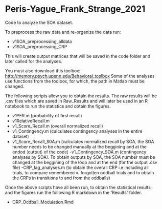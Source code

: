 # Peris-Yague_Frank_Strange_2021
Code to analyze the SOA dataset.

To preprocess the raw data and re-organize the data run:
- v1SOA_preprocessing_alldata
- v1SOA_preprocessing_CRP

This will create output matrices that will be saved in the code folder and later called for the analyses. 

You must also download this toolbox: http://memory.psych.upenn.edu/Behavioral_toolbox
Some of the analyses use functions from the toolbox, for which, the path in Matlab must be changed.

The following scripts allow you to obtain the results. The raw results will be .csv files which are saved in Raw_Results and will later be used in an R notebook to run the statistics and obtain the figures. 

- v1PFR.m (probability of first recall)
- v1RelativeRecall.m
- v1_Score_Recall.m (overall normalized recall)
- v1_Contingency.m (calculates contingency analyses in the entire dataset)
- v1_Score_Recall_S0A.m (calculates normalized recall by SOA, the SOA number needs to be changed manually at the beggining and at the endod (output) of the code)
-v1_Contingency_SOA.m (contingency analyses by SOA). To obtain outputs by SOA, the SOA number must be changed at the beggining of the loop and at the end (for the output .csv file)
-CRP_lag_analyses.m (to obtain the overall CRP i.e including all trials, to compare remembered v. forgotten oddball trials and to obtain the CRPs in transitions to and from the oddballs)

Once the above scripts have all been run, to obtain the statistical results and the figures run the following R markdown in the 'Results' folder.
- CRP_Oddball_Modulation.Rmd
